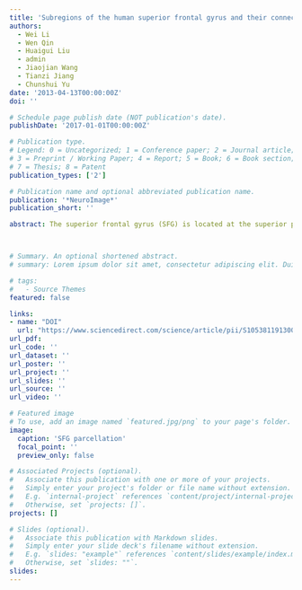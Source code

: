 ```yaml
---
title: 'Subregions of the human superior frontal gyrus and their connections'
authors:
  - Wei Li
  - Wen Qin
  - Huaigui Liu
  - admin
  - Jiaojian Wang
  - Tianzi Jiang
  - Chunshui Yu
date: '2013-04-13T00:00:00Z'
doi: ''

# Schedule page publish date (NOT publication's date).
publishDate: '2017-01-01T00:00:00Z'

# Publication type.
# Legend: 0 = Uncategorized; 1 = Conference paper; 2 = Journal article;
# 3 = Preprint / Working Paper; 4 = Report; 5 = Book; 6 = Book section;
# 7 = Thesis; 8 = Patent
publication_types: ['2']

# Publication name and optional abbreviated publication name.
publication: '*NeuroImage*'
publication_short: ''

abstract: The superior frontal gyrus (SFG) is located at the superior part of the prefrontal cortex and is involved in a variety of functions, suggesting the existence of functional subregions. However, parcellation schemes of the human SFG and the connection patterns of each subregion remain unclear. We firstly parcellated the human SFG into the anteromedial (SFGam), dorsolateral (SFGdl), and posterior (SFGp) subregions based on diffusion tensor tractography. The SFGam was anatomically connected with the anterior and mid-cingulate cortices, which are critical nodes of the cognitive control network and the default mode network (DMN). The SFGdl was connected with the middle and inferior frontal gyri, which are involved in the cognitive execution network. The SFGp was connected with the precentral gyrus, caudate, thalamus, and frontal operculum, which are nodes of the motor control network. Resting-state functional connectivity analysis further revealed that the SFGam was mainly correlated with the cognitive control network and the DMN; the SFGdl was correlated with the cognitive execution network and the DMN; and the SFGp was correlated with the sensorimotor-related brain regions. The SFGam and SFGdl were further parcellated into three and two subclusters that are well corresponding to Brodmann areas. These findings suggest that the human SFG consists of multiple dissociable subregions that have distinct connection patterns and that these subregions are involved in different functional networks and serve different functions. These results may improve our understanding on the functional complexity of the SFG and provide us an approach to investigate the SFG at the subregional level.



# Summary. An optional shortened abstract.
# summary: Lorem ipsum dolor sit amet, consectetur adipiscing elit. Duis posuere tellus ac convallis placerat. Proin tincidunt magna sed ex sollicitudin condimentum.

# tags:
#   - Source Themes
featured: false

links:
- name: "DOI"
  url: "https://www.sciencedirect.com/science/article/pii/S1053811913003388"
url_pdf: 
url_code: ''
url_dataset: ''
url_poster: ''
url_project: ''
url_slides: ''
url_source: ''
url_video: ''

# Featured image
# To use, add an image named `featured.jpg/png` to your page's folder.
image:
  caption: 'SFG parcellation'
  focal_point: ''
  preview_only: false

# Associated Projects (optional).
#   Associate this publication with one or more of your projects.
#   Simply enter your project's folder or file name without extension.
#   E.g. `internal-project` references `content/project/internal-project/index.md`.
#   Otherwise, set `projects: []`.
projects: []

# Slides (optional).
#   Associate this publication with Markdown slides.
#   Simply enter your slide deck's filename without extension.
#   E.g. `slides: "example"` references `content/slides/example/index.md`.
#   Otherwise, set `slides: ""`.
slides:
---
```

